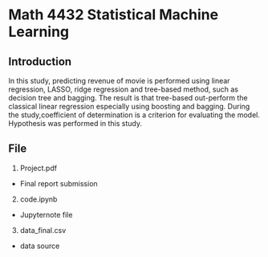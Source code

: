 # Math 4432 Statistical Machine Learning
## Introduction


In this study, predicting revenue of movie is performed using linear regression, LASSO, ridge regression and tree-based method, such as decision tree and bagging. The result is that tree-based out-perform the classical linear regression especially using boosting and bagging. During the study,coefficient of determination is a criterion for evaluating the model. Hypothesis was performed in this study.

## File
1. Project.pdf
- Final report submission
2. code.ipynb
- Jupyternote file
3. data_final.csv
- data source

